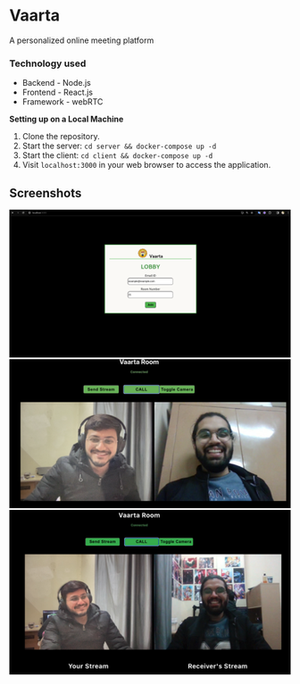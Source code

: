 # Vaarta
A personalized online meeting platform

### Technology used

- Backend - Node.js
- Frontend - React.js
- Framework - webRTC

**Setting up on a Local Machine**
1. Clone the repository.
2. Start the server: `cd server && docker-compose up -d`
3. Start the client: `cd client && docker-compose up -d`
4. Visit `localhost:3000` in your web browser to access the application.

## Screenshots
![img1](screenshots/s1.png)  
![img2](screenshots/s2.png)  
![img3](screenshots/s3.png)  